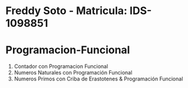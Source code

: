 # Freddy Soto - Matricula: IDS-1098851
# Programacion-Funcional
1. Contador con Programacion Funcional
2. Numeros Naturales con Programación Funcional
3. Numeros Primos con Criba de Erastotenes  & Programación Funcional
